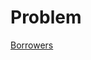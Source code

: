 # Problem

[Borrowers](https://uva.onlinejudge.org/index.php?option=com_onlinejudge&Itemid=8&page=show_problem&problem=166)


